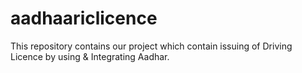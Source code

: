 # aadhaariclicence
This repository contains our project which contain issuing of Driving Licence by using &amp; Integrating Aadhar.
